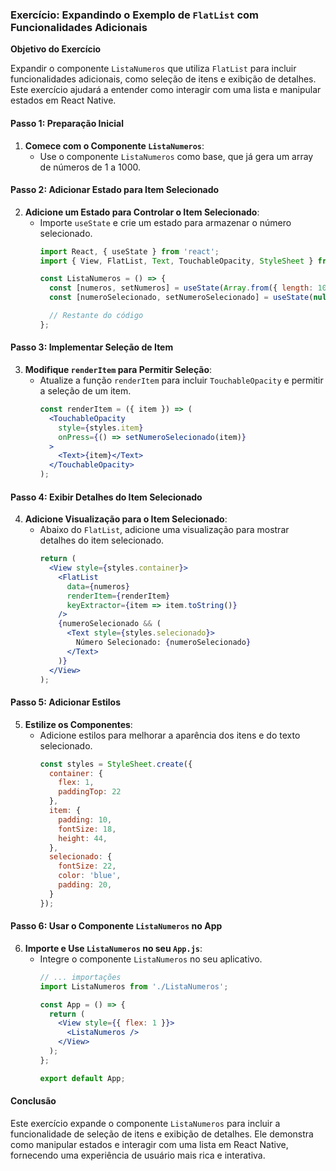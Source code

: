 ### Exercício: Expandindo o Exemplo de `FlatList` com Funcionalidades Adicionais

**Objetivo do Exercício**

Expandir o componente `ListaNumeros` que utiliza `FlatList` para incluir funcionalidades adicionais, como seleção de itens e exibição de detalhes. Este exercício ajudará a entender como interagir com uma lista e manipular estados em React Native.

#### Passo 1: Preparação Inicial

1. **Comece com o Componente `ListaNumeros`**:
   - Use o componente `ListaNumeros` como base, que já gera um array de números de 1 a 1000.

#### Passo 2: Adicionar Estado para Item Selecionado

2. **Adicione um Estado para Controlar o Item Selecionado**:
   - Importe `useState` e crie um estado para armazenar o número selecionado.
     ```jsx
     import React, { useState } from 'react';
     import { View, FlatList, Text, TouchableOpacity, StyleSheet } from 'react-native';

     const ListaNumeros = () => {
       const [numeros, setNumeros] = useState(Array.from({ length: 1000 }, (_, i) => i + 1));
       const [numeroSelecionado, setNumeroSelecionado] = useState(null);

       // Restante do código
     };
     ```

#### Passo 3: Implementar Seleção de Item

3. **Modifique `renderItem` para Permitir Seleção**:
   - Atualize a função `renderItem` para incluir `TouchableOpacity` e permitir a seleção de um item.
     ```jsx
     const renderItem = ({ item }) => (
       <TouchableOpacity
         style={styles.item}
         onPress={() => setNumeroSelecionado(item)}
       >
         <Text>{item}</Text>
       </TouchableOpacity>
     );
     ```

#### Passo 4: Exibir Detalhes do Item Selecionado

4. **Adicione Visualização para o Item Selecionado**:
   - Abaixo do `FlatList`, adicione uma visualização para mostrar detalhes do item selecionado.
     ```jsx
     return (
       <View style={styles.container}>
         <FlatList
           data={numeros}
           renderItem={renderItem}
           keyExtractor={item => item.toString()}
         />
         {numeroSelecionado && (
           <Text style={styles.selecionado}>
             Número Selecionado: {numeroSelecionado}
           </Text>
         )}
       </View>
     );
     ```

#### Passo 5: Adicionar Estilos

5. **Estilize os Componentes**:
   - Adicione estilos para melhorar a aparência dos itens e do texto selecionado.
     ```jsx
     const styles = StyleSheet.create({
       container: {
         flex: 1,
         paddingTop: 22
       },
       item: {
         padding: 10,
         fontSize: 18,
         height: 44,
       },
       selecionado: {
         fontSize: 22,
         color: 'blue',
         padding: 20,
       }
     });
     ```

#### Passo 6: Usar o Componente `ListaNumeros` no App

6. **Importe e Use `ListaNumeros` no seu `App.js`**:
   - Integre o componente `ListaNumeros` no seu aplicativo.
     ```jsx
     // ... importações
     import ListaNumeros from './ListaNumeros';

     const App = () => {
       return (
         <View style={{ flex: 1 }}>
           <ListaNumeros />
         </View>
       );
     };

     export default App;
     ```

#### Conclusão

Este exercício expande o componente `ListaNumeros` para incluir a funcionalidade de seleção de itens e exibição de detalhes. Ele demonstra como manipular estados e interagir com uma lista em React Native, fornecendo uma experiência de usuário mais rica e interativa.